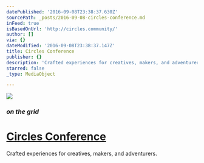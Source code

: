 ```yaml
---
datePublished: '2016-09-08T23:38:37.630Z'
sourcePath: _posts/2016-09-08-circles-conference.md
inFeed: true
isBasedOnUrl: 'http://circles.community/'
author: []
via: {}
dateModified: '2016-09-08T23:38:37.147Z'
title: Circles Conference
publisher: {}
description: 'Crafted experiences for creatives, makers, and adventurers.'
starred: false
_type: MediaObject

---
```

![](https://the-grid-user-content.s3-us-west-2.amazonaws.com/1f4e81fc-6cae-45c3-9bc5-9fb84dcacbb2.png)

### _on the grid_

# [Circles Conference][0]

Crafted experiences for creatives, makers, and adventurers.

[0]: http://circles.community/ "Circles Conf Community"